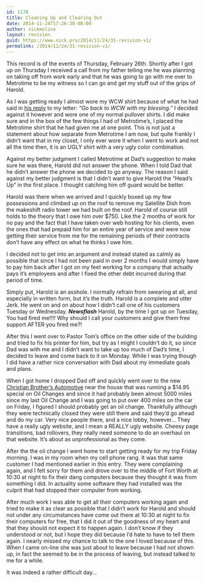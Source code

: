 ```yaml
---
id: 1178
title: Cleaning Up and Clearing Out
date: 2014-11-24T17:26:30-08:00
author: nickmoline
layout: revision
guid: https://www.nick.pro/2014/11/24/31-revision-v1/
permalink: /2014/11/24/31-revision-v1/
---
```

This record is of the events of Thursday, February 26th. Shortly after I got up on Thursday I received a call from my father telling me he was planning on taking off from work early and that he was going to go with me over to Metrotime to be my witness so I can go and get my stuff out of the grips of Harold.

As I was getting ready I almost wore my WCW shirt because of what he had said in <a title="6 a.m. and all's ... well iffy" href="https://www.nick.pro/2004/02/25/fired/" target="_blank">his reply</a> to my letter: _&#8220;Go back to WCW with my blessing.&#8221;_ I decided against it however and wore one of my normal pullover shirts. I did make sure and in the box of the few things I had of Metrotime&#8217;s, I placed the Metrotime shirt that he had given me at one point. This is not just a statement about how separate from Metrotime I am now, but quite frankly I didn&#8217;t want that in my closet, I only ever wore it when I went to work and not all the time then, it is an UGLY shirt with a very ugly color combination.  
<!--more-->

Against my better judgment I called Metrotime at Dad&#8217;s suggestion to make sure he was there, Harold did not answer the phone. When I told Dad that he didn&#8217;t answer the phone we decided to go anyway. The reason I said against my better judgment is that I didn&#8217;t want to give Harold the &#8220;Head&#8217;s Up&#8221; in the first place. I thought catching him off guard would be better.

Harold was there when we arrived and I quickly boxed up my few possessions and climbed up on the roof to remove my Satellite Dish from the makeshift radio tower we had built on the roof. Harold of course still holds to the theory that I owe him over $750. Like the 2 months of work for no pay and the fact that I have taken over web hosting for his clients, even the ones that had prepaid him for an entire year of service and were now getting their service from me for the remaining periods of their contracts don&#8217;t have any effect on what he thinks I owe him.

I decided not to get into an argument and instead stated as calmly as possible that since I had not been paid in over 2 months I would simply have to pay him back after I got on my feet working for a company that actually pays it&#8217;s employees and after I fixed the other debt incurred during that period of time.

Simply put, Harold is an asshole. I normally refrain from swearing at all, and especially in written form, but it&#8217;s the truth. Harold is a complete and utter Jerk. He went on and on about how I didn&#8217;t call one of his customers Tuesday or Wednesday. **_Newsflash_** Harold, by the time I got up on Tuesday, You had fired me!!!! Why should I call your customers and give them free support AFTER you fired me?!

After this I went over to Pastor Tom&#8217;s office on the other side of the building and tried to fix his printer for him, but try as I might I couldn&#8217;t do it, so since Dad was with me and I didn&#8217;t want to take up too much of Dad&#8217;s time, I decided to leave and come back to it on Monday. While I was trying though I did have a rather nice conversation with Dad about my immediate goals and plans.

When I got home I dropped Dad off and quickly went over to the new <a title="Christian Brother's Automotive" href="http://www.christianbrothersauto.com/" target="_blank">Christian Brother&#8217;s Automotive</a> near the house that was running a $14.95 special on Oil Changes and since it had probably been almost 5000 miles since my last Oil Change and I was going to put over 400 miles on the car on Friday, I figured I should probably get an oil change. Thankfully although they were technically closed they were still there and said they&#8217;d go ahead and do my car. Very nice people there, and a nice lobby, however&#8230; They have a really ugly website, and I mean a REALLY ugly website. Cheesy page transitions, bad rollovers, they really need someone to do an overhaul on that website. It&#8217;s about as unprofessional as they come.

After the the oil change I went home to start getting ready for my trip Friday morning. I was in my room when my cell phone rang. It was that same customer I had mentioned earlier in this entry. They were complaining again, and I felt sorry for them and drove over to the middle of Fort Worth at 10:30 at night to fix their dang computers because they thought it was from something I did. In actuality some software they had installed was the culprit that had stopped their computer from working.

After much work I was able to get all their computers working again and tried to make it as clear as possible that I didn&#8217;t work for Harold and should not under any circumstances have come out there at 10:30 at night to fix their computers for free, that I did it out of the goodness of my heart and that they should not expect it to happen again. I don&#8217;t know if they understood or not, but I hope they did because I&#8217;d hate to have to tell them again. I nearly missed my chance to talk to the one I loved because of this. When I came on-line she was just about to leave because I had not shown up, in fact the seemed to be in the process of leaving, but instead talked to me for a while.

It was indeed a rather difficult day&#8230;